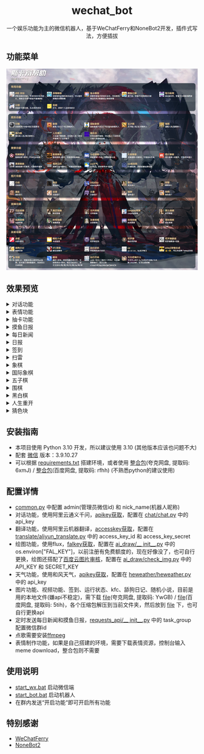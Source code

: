 <div align="center">

# wechat_bot

一个娱乐功能为主的微信机器人，基于WeChatFerry和NoneBot2开发，插件式写法，方便插拔

</div>

## 功能菜单
![help](https://github.com/cy1159178778/wechat_bot/blob/main/wechat_bot/src/plugins/help/help.png)

## 效果预览

<details>
  <summary>对话功能</summary>
  <img src="https://github.com/cy1159178778/wechat_bot/blob/main/demo_image/demo1.jpg" alt="demo1" />
</details>

<details>
  <summary>表情功能</summary>
  <img src="https://github.com/cy1159178778/wechat_bot/blob/main/demo_image/demo2-1.jpg" alt="demo2-1" />
  <img src="https://github.com/cy1159178778/wechat_bot/blob/main/demo_image/demo2-2.png" alt="demo2-2" />
</details>

<details>
  <summary>抽卡功能</summary>
  <img src="https://github.com/cy1159178778/wechat_bot/blob/main/demo_image/demo3-1.jpg" alt="demo3-1" />
  <img src="https://github.com/cy1159178778/wechat_bot/blob/main/demo_image/demo3-2.png" alt="demo3-2" />
</details>

<details>
  <summary>摸鱼日报</summary>
  <img src="https://github.com/cy1159178778/wechat_bot/blob/main/demo_image/demo4-1.jpg" alt="demo4-1" />
  <img src="https://github.com/cy1159178778/wechat_bot/blob/main/demo_image/demo4-2.png" alt="demo4-2" />
</details>

<details>
  <summary>每日新闻</summary>
  <img src="https://github.com/cy1159178778/wechat_bot/blob/main/demo_image/demo5-1.jpg" alt="demo5-1" />
  <img src="https://github.com/cy1159178778/wechat_bot/blob/main/demo_image/demo5-2.png" alt="demo5-2" />
</details>

<details>
  <summary>日报</summary>
  <img src="https://github.com/cy1159178778/wechat_bot/blob/main/demo_image/demo6-1.jpg" alt="demo6-1" />
  <img src="https://github.com/cy1159178778/wechat_bot/blob/main/demo_image/demo6-2.png" alt="demo6-2" />
</details>

<details>
  <summary>签到</summary>
  <img src="https://github.com/cy1159178778/wechat_bot/blob/main/demo_image/demo7-1.jpg" alt="demo7-1" />
  <img src="https://github.com/cy1159178778/wechat_bot/blob/main/demo_image/demo7-2.png" alt="demo7-2" />
</details>

<details>
  <summary>扫雷</summary>
  <img src="https://github.com/cy1159178778/wechat_bot/blob/main/demo_image/demo8.jpg" alt="demo8" />
</details>

<details>
  <summary>象棋</summary>
  <img src="https://github.com/cy1159178778/wechat_bot/blob/main/demo_image/demo9.jpg" alt="demo9" />
</details>

<details>
  <summary>国际象棋</summary>
  <img src="https://github.com/cy1159178778/wechat_bot/blob/main/demo_image/demo10.jpg" alt="demo10" />
</details>

<details>
  <summary>五子棋</summary>
  <img src="https://github.com/cy1159178778/wechat_bot/blob/main/demo_image/demo11.jpg" alt="demo11" />
</details>

<details>
  <summary>围棋</summary>
  <img src="https://github.com/cy1159178778/wechat_bot/blob/main/demo_image/demo12.jpg" alt="demo12" />
</details>

<details>
  <summary>黑白棋</summary>
  <img src="https://github.com/cy1159178778/wechat_bot/blob/main/demo_image/demo13.jpg" alt="demo13" />
</details>

<details>
  <summary>人生重开</summary>
  <img src="https://github.com/cy1159178778/wechat_bot/blob/main/demo_image/demo14-1.jpg" alt="demo14-1" />
  <img src="https://github.com/cy1159178778/wechat_bot/blob/main/demo_image/demo14-2.jpg" alt="demo14-2" />
</details>

<details>
  <summary>猜色块</summary>
  <img src="https://github.com/cy1159178778/wechat_bot/blob/main/demo_image/demo15.jpg" alt="demo15" />
</details>

## 安装指南
* 本项目使用 Python 3.10 开发，所以建议使用 3.10 (其他版本应该也问题不大)
* 配套 [微信](https://github.com/lich0821/WeChatFerry/releases/download/v39.2.4/WeChatSetup-3.9.10.27.exe) 版本：3.9.10.27
* 可以根据 [requirements.txt](https://github.com/cy1159178778/wechat_bot/blob/main/requirements.txt) 搭建环境，或者使用 [整合包](https://pan.quark.cn/s/d4f916df1472)(夸克网盘, 提取码: 6xmJ) / [整合包](https://pan.baidu.com/s/1r-E22_42F9kysXLvTkZ4FA?pwd=rfhh)(百度网盘, 提取码: rfhh) (不熟悉python的建议使用)

## 配置详情
* [common.py](https://github.com/cy1159178778/wechat_bot/blob/main/wechat_bot/common.py) 中配置 admin(管理员微信id) 和 nick_name(机器人昵称)
* 对话功能，使用阿里云通义千问，[apikey获取](https://bailian.console.aliyun.com/?apiKey=1#/api-key)，配置在 [chat/chat.py](https://github.com/cy1159178778/wechat_bot/blob/main/wechat_bot/src/plugins/chat/chat.py) 中的 api_key
* 翻译功能，使用阿里云机器翻译，[accesskey获取](https://ram.console.aliyun.com/profile/access-keys)，配置在 [translate/aliyun_translate.py](https://github.com/cy1159178778/wechat_bot/blob/main/wechat_bot/src/plugins/translate/aliyun_translate.py) 中的 access_key_id 和 access_key_secret
* 绘图功能，使用flux，[falkey获取](https://fal.ai/models/fal-ai/flux/schnell/api)，配置在 [ai_draw/__ init__.py](https://github.com/cy1159178778/wechat_bot/blob/main/wechat_bot/src/plugins/ai_draw/__init__.py) 中的 os.environ["FAL_KEY"]，以前注册有免费额度的，现在好像没了，也可自行更换，绘图还搭配了[百度云图片审核](https://ai.baidu.com/censoring#/strategylist)，配置在 [ai_draw/check_img.py](https://github.com/cy1159178778/wechat_bot/blob/main/wechat_bot/src/plugins/ai_draw/check_img.py) 中的 API_KEY 和 SECRET_KEY 
* 天气功能，使用和风天气，[apikey获取](https://dev.qweather.com/)，配置在 [heweather/heweather.py](https://github.com/cy1159178778/wechat_bot/blob/main/wechat_bot/src/plugins/heweather/heweather.py) 中的 api_key
* 图片功能、视频功能、签到、运行状态、kfc、舔狗日记、随机小说，目前是用的本地文件(嫌api不稳定)，需下载 [file](https://pan.quark.cn/s/11f1dd388aee)(夸克网盘, 提取码: YwGB) / [file](https://pan.baidu.com/s/1zCEPS4sKqEkav-SJ9qXvdQ?pwd=5tih)(百度网盘, 提取码: 5tih)，各个压缩包解压到当前文件夹，然后放到 [file](https://github.com/cy1159178778/wechat_bot/tree/main/wechat_bot/data/file) 下，也可自行更换api
* 定时发送每日新闻和摸鱼日报，[requests_api/__ init__.py](https://github.com/cy1159178778/wechat_bot/blob/main/wechat_bot/src/plugins/requests_api/__init__.py) 中的 task_group 配置微信群id
* 点歌需要安装[ffmpeg](https://blog.csdn.net/imileseo/article/details/141953801)
* 表情制作功能，如果是自己搭建的环境，需要下载表情资源，控制台输入meme download，整合包则不需要

## 使用说明
* [start_wx.bat](https://github.com/cy1159178778/wechat_bot/blob/main/start_wx.bat) 启动微信端
* [start_bot.bat](https://github.com/cy1159178778/wechat_bot/blob/main/start_bot.bat) 启动机器人
* 在群内发送“开启功能“即可开启所有功能

## 特别感谢
* [WeChatFerry](https://github.com/lich0821/WeChatFerry/)
* [NoneBot2](https://github.com/nonebot/nonebot2/)
